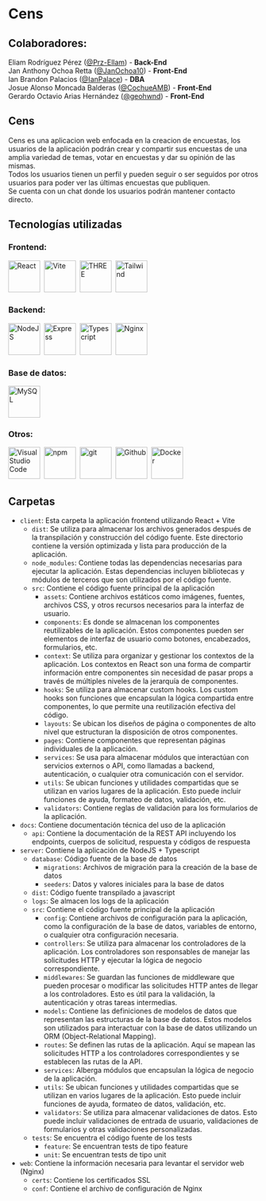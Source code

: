 # Cens

## Colaboradores:
Eliam Rodríguez Pérez (<a href="https://github.com/Prz-Ellam">@Prz-Ellam</a>) - <b>Back-End</b> <br>
Jan Anthony Ochoa Retta (<a href="https://github.com/JanOchoa10">@JanOchoa10</a>) - <b>Front-End</b> <br>
Ian Brandon Palacios (<a href="https://github.com/IanPalace">@IanPalace</a>) - <b>DBA</b> <br>
Josue Alonso Moncada Balderas (<a href="https://github.com/CochueAMB">@CochueAMB</a>) - <b>Front-End</b> <br>
Gerardo Octavio Arias Hernández (<a href="https://github.com/geohwnd">@geohwnd</a>) - <b>Front-End</b> <br>

## Cens

Cens es una aplicacion web enfocada en la creacion de encuestas, los usuarios de la aplicación podrán crear y compartir sus encuestas de una amplia variedad de temas, votar en encuestas y dar su opinión de las mismas.<br>
Todos los usuarios tienen un perfil y pueden seguir o ser seguidos por otros usuarios para poder ver las últimas encuestas que publiquen.<br>
Se cuenta con un chat donde los usuarios podrán mantener contacto directo.

## Tecnologías utilizadas

### Frontend:
<img 
  src="https://cdn.jsdelivr.net/gh/devicons/devicon/icons/react/react-original.svg"
  width="64"
  alt="React"
  style="margin-right: 4px"
/>
<img
  src="https://upload.wikimedia.org/wikipedia/commons/f/f1/Vitejs-logo.svg"
  width="64"
  alt="Vite"
  style="margin-right: 4px"
/>
<img 
  src="https://cdn.jsdelivr.net/gh/devicons/devicon/icons/threejs/threejs-original.svg"
  width="64"
  alt="THREE"
  style="margin-right: 4px"
/>
<img 
  src="https://cdn.jsdelivr.net/gh/devicons/devicon/icons/tailwindcss/tailwindcss-plain.svg"
  width="64"
  alt="Tailwind"
  style="margin-right: 4px" 
/>

### Backend:
<img
  src="https://cdn.jsdelivr.net/gh/devicons/devicon/icons/nodejs/nodejs-original.svg"
  width="64"
  alt="NodeJS"
  style="margin-right: 4px"
/>
<img
  src="https://cdn.jsdelivr.net/gh/devicons/devicon/icons/express/express-original.svg"
  width="64"
  alt="Express"
  style="margin-right: 4px"
/>
<img 
  src="https://cdn.jsdelivr.net/gh/devicons/devicon/icons/typescript/typescript-original.svg"
  width="64"
  alt="Typescript"
  style="margin-right: 4px"
/>
<img 
  src="https://cdn.jsdelivr.net/gh/devicons/devicon/icons/nginx/nginx-original.svg"
  width="64"
  alt="Nginx"
  style="margin-right: 4px" 
/>
      
### Base de datos:
<img
  src="https://cdn.jsdelivr.net/gh/devicons/devicon/icons/mysql/mysql-original.svg"
  width="64"
  alt="MySQL"
  style="margin-right: 4px"
/>

### Otros:
<img
  src="https://cdn.jsdelivr.net/gh/devicons/devicon/icons/vscode/vscode-original.svg"
  width="64"
  alt="Visual Studio Code"
  style="margin-right: 4px"
/>
<img
  src="https://cdn.jsdelivr.net/gh/devicons/devicon/icons/npm/npm-original-wordmark.svg"
  width="64"
  alt="npm"
  style="margin-right: 4px"
/>
<img 
  src="https://cdn.jsdelivr.net/gh/devicons/devicon/icons/git/git-original.svg"
  width="64"
  alt="git"
  style="margin-right: 4px"
/>
<img 
  src="https://cdn.jsdelivr.net/gh/devicons/devicon/icons/github/github-original.svg"
  width="64"
  alt="Github"
  style="margin-right: 4px"
/>
<img 
  src="https://cdn.jsdelivr.net/gh/devicons/devicon/icons/docker/docker-original.svg"
  width="64"
  alt="Docker"
  style="margin-right: 4px" 
/>
                 
<div style="page-break-after: always;"></div>      
        
## Carpetas

- `client`: Esta carpeta la aplicación frontend utilizando React + Vite
  - `dist`: Se utiliza para almacenar los archivos generados después de la transpilación y construcción del código fuente. Este directorio contiene la versión optimizada y lista para producción de la aplicación.
  - `node_modules`: Contiene todas las dependencias necesarias para ejecutar la aplicación. Estas dependencias incluyen bibliotecas y módulos de terceros que son utilizados por el código fuente.
  - `src`: Contiene el código fuente principal de la aplicación
    - `assets`: Contiene archivos estáticos como imágenes, fuentes, archivos CSS, y otros recursos necesarios para la interfaz de usuario.
    - `components`: Es donde se almacenan los componentes reutilizables de la aplicación. Estos componentes pueden ser elementos de interfaz de usuario como botones, encabezados, formularios, etc.
    - `context`: Se utiliza para organizar y gestionar los contextos de la aplicación. Los contextos en React son una forma de compartir información entre componentes sin necesidad de pasar props a través de múltiples niveles de la jerarquía de componentes.
    - `hooks`: Se utiliza para almacenar custom hooks. Los custom hooks son funciones que encapsulan la lógica compartida entre componentes, lo que permite una reutilización efectiva del código.
    - `layouts`: Se ubican los diseños de página o componentes de alto nivel que estructuran la disposición de otros componentes.
    - `pages`: Contiene componentes que representan páginas individuales de la aplicación.
    - `services`: Se usa para almacenar módulos que interactúan con servicios externos o API, como llamadas a backend, autenticación, o cualquier otra comunicación con el servidor.
    - `utils`: Se ubican funciones y utilidades compartidas que se utilizan en varios lugares de la aplicación. Esto puede incluir funciones de ayuda, formateo de datos, validación, etc.
    - `validators`: Contiene reglas de validación para los formularios de la aplicación.
- `docs`: Contiene documentación técnica del uso de la aplicación
  - `api`: Contiene la documentación de la REST API incluyendo los endpoints, cuerpos de solicitud, respuesta y códigos de respuesta
- `server`: Contiene la aplicación de NodeJS + Typescript
  - `database`: Código fuente de la base de datos
    - `migrations`: Archivos de migración para la creación de la base de datos
    - `seeders`: Datos y valores iniciales para la base de datos
  - `dist`: Código fuente transpilado a javascript
  - `logs`: Se almacen los logs de la aplicación
  - `src`: Contiene el código fuente principal de la aplicación
    - `config`: Contiene archivos de configuración para la aplicación, como la configuración de la base de datos, variables de entorno, o cualquier otra configuración necesaria.
    - `controllers`: Se utiliza para almacenar los controladores de la aplicación. Los controladores son responsables de manejar las solicitudes HTTP y ejecutar la lógica de negocio correspondiente.
    - `middlewares`: Se guardan las funciones de middleware que pueden procesar o modificar las solicitudes HTTP antes de llegar a los controladores. Esto es útil para la validación, la autenticación y otras tareas intermedias.
    - `models`: Contiene las definiciones de modelos de datos que representan las estructuras de la base de datos. Estos modelos son utilizados para interactuar con la base de datos utilizando un ORM (Object-Relational Mapping).
    - `routes`: Se definen las rutas de la aplicación. Aquí se mapean las solicitudes HTTP a los controladores correspondientes y se establecen las rutas de la API.
    - `services`: Alberga módulos que encapsulan la lógica de negocio de la aplicación.
    - `utils`: Se ubican funciones y utilidades compartidas que se utilizan en varios lugares de la aplicación. Esto puede incluir funciones de ayuda, formateo de datos, validación, etc.
    - `validators`: Se utiliza para almacenar validaciones de datos. Esto puede incluir validaciones de entrada de usuario, validaciones de formularios y otras validaciones personalizadas.
  - `tests`: Se encuentra el código fuente de los tests
    - `feature`: Se encuentran tests de tipo feature
    - `unit`: Se encuentran tests de tipo unit
- `web`: Contiene la información necesaria para levantar el servidor web (Nginx)
  - `certs`: Contiene los certificados SSL
  - `conf`: Contiene el archivo de configuración de Nginx